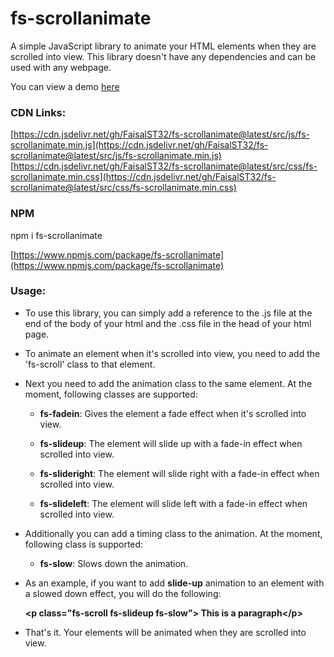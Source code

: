 # fs-scrollanimate
  
A simple JavaScript library to animate your HTML elements when they are scrolled into view. This library doesn't have any dependencies and can be used with any webpage.

You can view a demo [here](https://www.cssscript.com/demo/fade-slide-animation-scroll-fs/)

### CDN Links:

[https://cdn.jsdelivr.net/gh/FaisalST32/fs-scrollanimate@latest/src/js/fs-scrollanimate.min.js](https://cdn.jsdelivr.net/gh/FaisalST32/fs-scrollanimate@latest/src/js/fs-scrollanimate.min.js)  
[https://cdn.jsdelivr.net/gh/FaisalST32/fs-scrollanimate@latest/src/css/fs-scrollanimate.min.css](https://cdn.jsdelivr.net/gh/FaisalST32/fs-scrollanimate@latest/src/css/fs-scrollanimate.min.css)  
  
### NPM

npm i fs-scrollanimate

[https://www.npmjs.com/package/fs-scrollanimate](https://www.npmjs.com/package/fs-scrollanimate)

### Usage:

* To use this library, you can simply add a reference to the .js file at the end of the body of your html and the .css file in the head of your html page.  

* To animate an element when it's scrolled into view, you need to add the 'fs-scroll' class to that element.

* Next you need to add the animation class to the same element. At the moment, following classes are supported:

  * **fs-fadein**: Gives the element a fade effect when it's scrolled into view.

  * **fs-slideup**: The element will slide up with a fade-in effect when scrolled into view.

  * **fs-slideright**: The element will slide right with a fade-in effect when scrolled into view.
 
  * **fs-slideleft**: The element will slide left with a fade-in effect when scrolled into view.

* Additionally you can add a timing class to the animation. At the moment, following class is supported:
 
  * **fs-slow**: Slows down the animation.

* As an example, if you want to add **slide-up** animation to an element with a slowed down effect, you will do the following:

    **&lt;p class="fs-scroll fs-slideup fs-slow"&gt; This is a paragraph&lt;/p&gt;**

* That's it. Your elements will be animated when they are scrolled into view.
  
